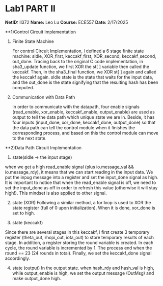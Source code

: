 # Lab1 PART II

**NetID:** ll372  **Name:** Leo Lu   **Course:** ECE557   **Date:** 2/17/2025

**1)Control Circuit Implementation

1. Finite State Machine

   For control Circuit Implementation, I defined a 6 stage finite state machine: sIdle, XOR_first, keccakf_first, XOR_second, keccakf_second, out_done. Tracing back to the original C code implementation, in sha3_update function, we first XOR the st[ ] variable then called the keccakf. Then, in the sha3_final function, we XOR st[ ] again and called the keccakf again. sIdle state is the state that waits for the input data, and the out_done is the state signifying that the resulting hash has been computed.
   
2. Communication with Data Path

   In order to communicate with the datapath, four enable signals (read_enable, xor_enable, keccakf_enable, output_enable) are used as output to tell the data path which unique state we are in. Beside, it has four inputs (input_done, xor_done, keccakf_done, output_done) so that the data path can tell the control module when it finishes the corresponding process, and based on this the control module can move to the next state.

**2)Data Path Circuit Implementation

1. state(sIdle -> the input stage)

when we get a high read_enable signal (plus io.message_val && io.message_rdy), it means that we can start reading in the input data. We put the inpug message into a register and set the input_done signal as high. It is important to notice that when the read_enable signal is off, we need to set the input_done as off in order to refresh this value (otherwise it will stay high!). This mindset is also applied to other signal. 

2. state (XOR)
Following a similar method, a for loop is used to XOR the state register (full of 0 upon initialization). When it is done, xor_done is set to high.

3. state (keccakf)

Since there are several stages in this keccakf, I first create 3 temporary register (theta_out, rhopi_out, iota_out) to store temporary results of each stage. In addition, a register storing the round variable is created. In each cycle, the round variable is incremented by 1. The process end when the round == 23 (24 rounds in total). Finally, we set the keccakf_done signal accordingly. 

4. state (output)
In the output state. when hash_rdy and hash_val is high, while output_enable is high, we set the output message (OutMsg) and make output_done high. 


